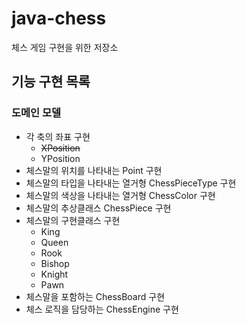 # java-chess
체스 게임 구현을 위한 저장소

## 기능 구현 목록

### 도메인 모델
- 각 축의 좌표 구현
    - ~~XPosition~~
    - YPosition
- 체스말의 위치를 나타내는 Point 구현
- 체스말의 타입을 나타내는 열거형 ChessPieceType 구현
- 체스말의 색상을 나타내는 열거형 ChessColor 구현
- 체스말의 추상클래스 ChessPiece 구현
- 체스말의 구현클래스 구현
    - King
    - Queen
    - Rook
    - Bishop
    - Knight
    - Pawn
- 체스말을 포함하는 ChessBoard 구현
- 체스 로직을 담당하는 ChessEngine 구현
